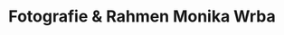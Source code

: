 ---
title: "Fotografie & Rahmen Monika Wrba"
url: /unterhaching/fotografie-und-rahmen-monika-wrba/
shop: Foto
---
